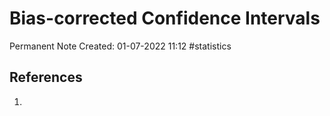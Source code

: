 # Bias-corrected Confidence Intervals
Permanent Note
Created: 01-07-2022 11:12
#statistics 





## References
1. 